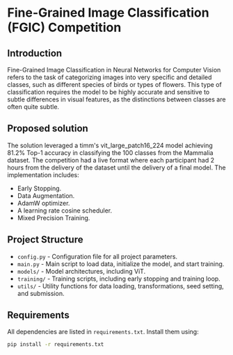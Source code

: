 # Fine-Grained Image Classification (FGIC) Competition

## Introduction

Fine-Grained Image Classification in Neural Networks for Computer Vision refers to the task of categorizing images into very specific and detailed classes, such as different species of birds or types of flowers. This type of classification requires the model to be highly
accurate and sensitive to subtle differences in visual features, as the distinctions between classes are often quite subtle.

## Proposed solution

The solution leveraged a timm's vit_large_patch16_224 model achieving 81.2% Top-1 accuracy in classifying the 100 classes from the Mammalia dataset. The competition had a live format where each participant had 2 hours from the delivery of the dataset until the delivery of a final model. The implementation includes:

- Early Stopping.
- Data Augmentation.
- AdamW optimizer.
- A learning rate cosine scheduler.
- Mixed Precision Training.

## Project Structure

- `config.py` - Configuration file for all project parameters.
- `main.py` - Main script to load data, initialize the model, and start training.
- `models/` - Model architectures, including ViT.
- `training/` - Training scripts, including early stopping and training loop.
- `utils/` - Utility functions for data loading, transformations, seed setting, and submission.

## Requirements

All dependencies are listed in `requirements.txt`. Install them using:
```bash
pip install -r requirements.txt
